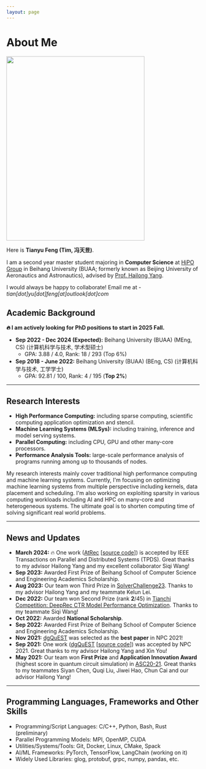 ```yaml
---
layout: page
---
```


# About Me

<div markdown="0">
	<img src="https://fty1777.github.io/images/fengtianyu.jpeg" class="floatpic" width="360" height="480">
</div>

Here is **Tianyu Feng (Tim, 冯天昱)**.

I am a second year master student majoring in **Computer Science** at [HiPO Group](https://github.com/buaa-hipo) in Beihang University (BUAA; formerly known as Beijing University of Aeronautics and Astronautics), advised by [Prof. Hailong Yang](https://thomas-yang.github.io/). 

I would always be happy to collaborate! Email me at - *tian[dot]yu[dot]feng[at]outlook[dot]com*

## Academic Background

**🔥 I am actively looking for PhD positions to start in 2025 Fall.**

- **Sep 2022 - Dec 2024 (Expected):** Beihang University (BUAA) (MEng, CS)  (计算机科学与技术, 学术型硕士)
  - GPA: 3.88 / 4.0, Rank: 18 / 293 (Top 6%)
- **Sep 2018 - June 2022:** Beihang University (BUAA) (BEng, CS) (计算机科学与技术, 工学学士)
  - GPA: 92.81 / 100, Rank: 4 / 195 (**Top 2%**)

---

## Research Interests

- **High Performance Computing:** including sparse computing, scientific computing application optimization and stencil.
- **Machine Learning Systems (MLSys):** including training, inference and model serving systems.
- **Parallel Computing:** including CPU, GPU and other many-core processors.
- **Performance Analysis Tools:** large-scale performance analysis of programs running among up to thousands of nodes.

My research interests mainly cover traditional high performance computing and machine learning systems. Currently, I'm focusing on optimizing machine learning systems from multiple perspective including kernels, data placement and scheduling. I'm also working on exploiting sparsity in various computing workloads including AI and HPC on many-core and heterogeneous systems. The ultimate goal is to shorten computing time of solving significant real world problems.

---

## News and Updates

- **March 2024:** 🔥 One work ([AtRec](https://ieeexplore.ieee.org/abstract/document/10478579) [[source code](https://github.com/buaa-hipo/AtRec)]) is accepted by IEEE Transactions on Parallel and Distributed Systems (TPDS). Great thanks to my advisor Hailong Yang and my excellent collaborator Siqi Wang!
- **Sep 2023:** Awarded First Prize of Beihang School of Computer Science and Engineering Academics Scholarship.
- **Aug 2023:** Our team won Third Prize in [SolverChallenge23](https://www.solver-conference.cn/solverchallenge23/). Thanks to my advisor Hailong Yang and my teammate Kelun Lei.
- **Dec 2022:** Our team won Second Prize (rank **2**/45) in [Tianchi Competition: DeepRec CTR Model Performance Optimization](https://tianchi.aliyun.com/competition/entrance/532005). Thanks to my teammate Siqi Wang!
- **Oct 2022:** Awarded **National Scholarship**.
- **Sep 2022:** Awarded First Prize of Beihang School of Computer Science and Engineering Academics Scholarship.
- **Nov 2021:** [dgQuEST](https://link.springer.com/chapter/10.1007/978-3-030-93571-9_2) was selected as the **best paper** in NPC 2021!
- **Sep 2021:** One work ([dgQuEST](https://link.springer.com/chapter/10.1007/978-3-030-93571-9_2) [[source code](https://github.com/fty1777/dgQuEST)]) was accepted by NPC 2021. Great thanks to my advisor Hailong Yang and Xin You!
- **May 2021:** Our team won **First Prize** and **Application Innovation Award** (highest score in quantum circuit simulation) in [ASC20-21](https://ev.buaa.edu.cn/info/1134/3091.htm). Great thanks to my teammates Siyan Chen, Quqi Liu, Jiwei Hao, Chun Cai and our advisor Hailong Yang!

---

## Programming Languages, Frameworks and Other Skills
- Programming/Script Languages: C/C++, Python, Bash, Rust (preliminary)
- Parallel Programming Models: MPI, OpenMP, CUDA
- Utilities/Systems/Tools: Git, Docker, Linux, CMake, Spack
- AI/ML Frameworks: PyTorch, TensorFlow, LangChain (working on it)
- Widely Used Libraries: glog, protobuf, grpc, numpy, pandas, etc.